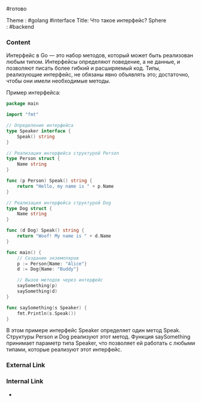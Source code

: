 #готово 

Theme : #golang #interface 
Title: Что такое интерфейс?
Sphere : #backend

### Content

Интерфейс в Go — это набор методов, который может быть реализован любым типом. Интерфейсы определяют поведение, а не данные, и позволяют писать более гибкий и расширяемый код. Типы, реализующие интерфейс, не обязаны явно объявлять это; достаточно, чтобы они имели необходимые методы.

Пример интерфейса:

```go
package main

import "fmt"

// Определение интерфейса
type Speaker interface {
    Speak() string
}

// Реализация интерфейса структурой Person
type Person struct {
    Name string
}

func (p Person) Speak() string {
    return "Hello, my name is " + p.Name
}

// Реализация интерфейса структурой Dog
type Dog struct {
    Name string
}

func (d Dog) Speak() string {
    return "Woof! My name is " + d.Name
}

func main() {
    // Создание экземпляров
    p := Person{Name: "Alice"}
    d := Dog{Name: "Buddy"}

    // Вызов методов через интерфейс
    saySomething(p)
    saySomething(d)
}

func saySomething(s Speaker) {
    fmt.Println(s.Speak())
}
```

В этом примере интерфейс Speaker определяет один метод Speak. Структуры Person и Dog реализуют этот метод. Функция saySomething принимает параметр типа Speaker, что позволяет ей работать с любыми типами, которые реализуют этот интерфейс.

### External Link



### Internal Link

- 